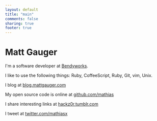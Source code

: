 ```yaml
---
layout: default
title: "main"
comments: false
sharing: true
footer: true
---
```


# Matt Gauger

I'm a software developer at [Bendyworks](http://bendyworks.com).

I like to use the following things: Ruby, CoffeeScript, Ruby, Git, vim, Unix.

I blog at [blog.mattgauger.com](http://blog.mattgauger.com)

My open source code is online at [github.com/mathias](https://github.com/mathias)

I share interesting links at [hackz0r.tumblr.com](http://hackz0r.tumblr.com)

I tweet at [twitter.com/mathiasx](https://twitter.com/mathiasx)
